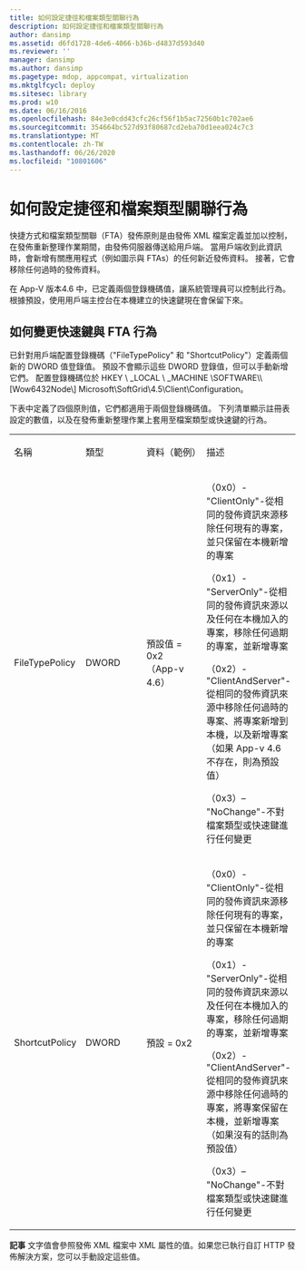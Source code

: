 ```yaml
---
title: 如何設定捷徑和檔案類型關聯行為
description: 如何設定捷徑和檔案類型關聯行為
author: dansimp
ms.assetid: d6fd1728-4de6-4066-b36b-d4837d593d40
ms.reviewer: ''
manager: dansimp
ms.author: dansimp
ms.pagetype: mdop, appcompat, virtualization
ms.mktglfcycl: deploy
ms.sitesec: library
ms.prod: w10
ms.date: 06/16/2016
ms.openlocfilehash: 84e3e0cdd43cfc26cf56f1b5ac72560b1c702ae6
ms.sourcegitcommit: 354664bc527d93f80687cd2eba70d1eea024c7c3
ms.translationtype: MT
ms.contentlocale: zh-TW
ms.lasthandoff: 06/26/2020
ms.locfileid: "10801606"
---
```

# 如何設定捷徑和檔案類型關聯行為


快捷方式和檔案類型關聯（FTA）發佈原則是由發佈 XML 檔案定義並加以控制，在發佈重新整理作業期間，由發佈伺服器傳送給用戶端。 當用戶端收到此資訊時，會新增有關應用程式（例如圖示與 FTAs）的任何新近發佈資料。 接著，它會移除任何過時的發佈資料。

在 App-V 版本4.6 中，已定義兩個登錄機碼值，讓系統管理員可以控制此行為。 根據預設，使用用戶端主控台在本機建立的快速鍵現在會保留下來。

## 如何變更快速鍵與 FTA 行為


已針對用戶端配置登錄機碼（"FileTypePolicy" 和 "ShortcutPolicy"）定義兩個新的 DWORD 值登錄值。 預設不會顯示這些 DWORD 登錄值，但可以手動新增它們。 配置登錄機碼位於 HKEY \ _LOCAL \ _MACHINE \\SOFTWARE\\\ [Wow6432Node\\\] Microsoft\\SoftGrid\\4.5\\Client\\Configuration。

下表中定義了四個原則值，它們都適用于兩個登錄機碼值。 下列清單顯示註冊表設定的數值，以及在發佈重新整理作業上套用至檔案類型或快速鍵的行為。

<table>
<colgroup>
<col width="25%" />
<col width="25%" />
<col width="25%" />
<col width="25%" />
</colgroup>
<tbody>
<tr class="odd">
<td align="left"><p>名稱</p></td>
<td align="left"><p>類型</p></td>
<td align="left"><p>資料（範例）</p></td>
<td align="left"><p>描述</p></td>
</tr>
<tr class="even">
<td align="left"><p>FileTypePolicy</p></td>
<td align="left"><p>DWORD</p></td>
<td align="left"><p>預設值 = 0x2 （App-v 4.6）</p></td>
<td align="left"><p>（0x0）-"ClientOnly"-從相同的發佈資訊來源移除任何現有的專案，並只保留在本機新增的專案</p>
<p>（0x1）-"ServerOnly"-從相同的發佈資訊來源以及任何在本機加入的專案，移除任何過期的專案，並新增專案</p>
<p>（0x2）-"ClientAndServer"-從相同的發佈資訊來源中移除任何過時的專案、將專案新增到本機，以及新增專案（如果 App-v 4.6 不存在，則為預設值）</p>
<p>（0x3）– "NoChange"-不對檔案類型或快速鍵進行任何變更</p></td>
</tr>
<tr class="odd">
<td align="left"><p>ShortcutPolicy</p></td>
<td align="left"><p>DWORD</p></td>
<td align="left"><p>預設 = 0x2</p></td>
<td align="left"><p>（0x0）-"ClientOnly"-從相同的發佈資訊來源移除任何現有的專案，並只保留在本機新增的專案</p>
<p>（0x1）-"ServerOnly"-從相同的發佈資訊來源以及任何在本機加入的專案，移除任何過期的專案，並新增專案</p>
<p>（0x2）-"ClientAndServer"-從相同的發佈資訊來源中移除任何過時的專案，將專案保留在本機，並新增專案（如果沒有的話則為預設值）</p>
<p>（0x3）– "NoChange"-不對檔案類型或快速鍵進行任何變更</p></td>
</tr>
</tbody>
</table>

 

**記事** 文字值會參照發佈 XML 檔案中 XML 屬性的值。如果您已執行自訂 HTTP 發佈解決方案，您可以手動設定這些值。

 

 

 





